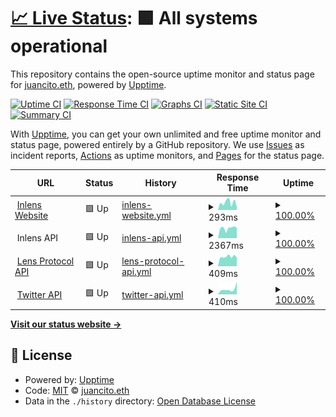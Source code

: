 # [📈 Live Status](https://status.inlens.xyz): <!--live status--> **🟩 All systems operational**

This repository contains the open-source uptime monitor and status page for [juancito.eth](https://status.inlens.xyz), powered by [Upptime](https://github.com/upptime/upptime).

[![Uptime CI](https://github.com/0xJuancito/inlens-upptime/workflows/Uptime%20CI/badge.svg)](https://github.com/0xJuancito/inlens-upptime/actions?query=workflow%3A%22Uptime+CI%22)
[![Response Time CI](https://github.com/0xJuancito/inlens-upptime/workflows/Response%20Time%20CI/badge.svg)](https://github.com/0xJuancito/inlens-upptime/actions?query=workflow%3A%22Response+Time+CI%22)
[![Graphs CI](https://github.com/0xJuancito/inlens-upptime/workflows/Graphs%20CI/badge.svg)](https://github.com/0xJuancito/inlens-upptime/actions?query=workflow%3A%22Graphs+CI%22)
[![Static Site CI](https://github.com/0xJuancito/inlens-upptime/workflows/Static%20Site%20CI/badge.svg)](https://github.com/0xJuancito/inlens-upptime/actions?query=workflow%3A%22Static+Site+CI%22)
[![Summary CI](https://github.com/0xJuancito/inlens-upptime/workflows/Summary%20CI/badge.svg)](https://github.com/0xJuancito/inlens-upptime/actions?query=workflow%3A%22Summary+CI%22)

With [Upptime](https://upptime.js.org), you can get your own unlimited and free uptime monitor and status page, powered entirely by a GitHub repository. We use [Issues](https://github.com/0xJuancito/inlens-upptime/issues) as incident reports, [Actions](https://github.com/0xJuancito/inlens-upptime/actions) as uptime monitors, and [Pages](https://status.inlens.xyz) for the status page.

<!--start: status pages-->
<!-- This summary is generated by Upptime (https://github.com/upptime/upptime) -->
<!-- Do not edit this manually, your changes will be overwritten -->
<!-- prettier-ignore -->
| URL | Status | History | Response Time | Uptime |
| --- | ------ | ------- | ------------- | ------ |
| <img alt="" src="https://icons.duckduckgo.com/ip3/inlens.xyz.ico" height="13"> [Inlens Website](http://inlens.xyz) | 🟩 Up | [inlens-website.yml](https://github.com/0xJuancito/inlens-upptime/commits/HEAD/history/inlens-website.yml) | <details><summary><img alt="Response time graph" src="./graphs/inlens-website/response-time-week.png" height="20"> 293ms</summary><br><a href="https://status.inlens.xyz/history/inlens-website"><img alt="Response time 401" src="https://img.shields.io/endpoint?url=https%3A%2F%2Fraw.githubusercontent.com%2F0xJuancito%2Finlens-upptime%2FHEAD%2Fapi%2Finlens-website%2Fresponse-time.json"></a><br><a href="https://status.inlens.xyz/history/inlens-website"><img alt="24-hour response time 345" src="https://img.shields.io/endpoint?url=https%3A%2F%2Fraw.githubusercontent.com%2F0xJuancito%2Finlens-upptime%2FHEAD%2Fapi%2Finlens-website%2Fresponse-time-day.json"></a><br><a href="https://status.inlens.xyz/history/inlens-website"><img alt="7-day response time 293" src="https://img.shields.io/endpoint?url=https%3A%2F%2Fraw.githubusercontent.com%2F0xJuancito%2Finlens-upptime%2FHEAD%2Fapi%2Finlens-website%2Fresponse-time-week.json"></a><br><a href="https://status.inlens.xyz/history/inlens-website"><img alt="30-day response time 441" src="https://img.shields.io/endpoint?url=https%3A%2F%2Fraw.githubusercontent.com%2F0xJuancito%2Finlens-upptime%2FHEAD%2Fapi%2Finlens-website%2Fresponse-time-month.json"></a><br><a href="https://status.inlens.xyz/history/inlens-website"><img alt="1-year response time 401" src="https://img.shields.io/endpoint?url=https%3A%2F%2Fraw.githubusercontent.com%2F0xJuancito%2Finlens-upptime%2FHEAD%2Fapi%2Finlens-website%2Fresponse-time-year.json"></a></details> | <details><summary><a href="https://status.inlens.xyz/history/inlens-website">100.00%</a></summary><a href="https://status.inlens.xyz/history/inlens-website"><img alt="All-time uptime 100.00%" src="https://img.shields.io/endpoint?url=https%3A%2F%2Fraw.githubusercontent.com%2F0xJuancito%2Finlens-upptime%2FHEAD%2Fapi%2Finlens-website%2Fuptime.json"></a><br><a href="https://status.inlens.xyz/history/inlens-website"><img alt="24-hour uptime 100.00%" src="https://img.shields.io/endpoint?url=https%3A%2F%2Fraw.githubusercontent.com%2F0xJuancito%2Finlens-upptime%2FHEAD%2Fapi%2Finlens-website%2Fuptime-day.json"></a><br><a href="https://status.inlens.xyz/history/inlens-website"><img alt="7-day uptime 100.00%" src="https://img.shields.io/endpoint?url=https%3A%2F%2Fraw.githubusercontent.com%2F0xJuancito%2Finlens-upptime%2FHEAD%2Fapi%2Finlens-website%2Fuptime-week.json"></a><br><a href="https://status.inlens.xyz/history/inlens-website"><img alt="30-day uptime 100.00%" src="https://img.shields.io/endpoint?url=https%3A%2F%2Fraw.githubusercontent.com%2F0xJuancito%2Finlens-upptime%2FHEAD%2Fapi%2Finlens-website%2Fuptime-month.json"></a><br><a href="https://status.inlens.xyz/history/inlens-website"><img alt="1-year uptime 100.00%" src="https://img.shields.io/endpoint?url=https%3A%2F%2Fraw.githubusercontent.com%2F0xJuancito%2Finlens-upptime%2FHEAD%2Fapi%2Finlens-website%2Fuptime-year.json"></a></details>
| <img alt="" src="https://icons.duckduckgo.com/ip3/null.ico" height="13"> Inlens API | 🟩 Up | [inlens-api.yml](https://github.com/0xJuancito/inlens-upptime/commits/HEAD/history/inlens-api.yml) | <details><summary><img alt="Response time graph" src="./graphs/inlens-api/response-time-week.png" height="20"> 2367ms</summary><br><a href="https://status.inlens.xyz/history/inlens-api"><img alt="Response time 2278" src="https://img.shields.io/endpoint?url=https%3A%2F%2Fraw.githubusercontent.com%2F0xJuancito%2Finlens-upptime%2FHEAD%2Fapi%2Finlens-api%2Fresponse-time.json"></a><br><a href="https://status.inlens.xyz/history/inlens-api"><img alt="24-hour response time 2542" src="https://img.shields.io/endpoint?url=https%3A%2F%2Fraw.githubusercontent.com%2F0xJuancito%2Finlens-upptime%2FHEAD%2Fapi%2Finlens-api%2Fresponse-time-day.json"></a><br><a href="https://status.inlens.xyz/history/inlens-api"><img alt="7-day response time 2367" src="https://img.shields.io/endpoint?url=https%3A%2F%2Fraw.githubusercontent.com%2F0xJuancito%2Finlens-upptime%2FHEAD%2Fapi%2Finlens-api%2Fresponse-time-week.json"></a><br><a href="https://status.inlens.xyz/history/inlens-api"><img alt="30-day response time 2333" src="https://img.shields.io/endpoint?url=https%3A%2F%2Fraw.githubusercontent.com%2F0xJuancito%2Finlens-upptime%2FHEAD%2Fapi%2Finlens-api%2Fresponse-time-month.json"></a><br><a href="https://status.inlens.xyz/history/inlens-api"><img alt="1-year response time 2278" src="https://img.shields.io/endpoint?url=https%3A%2F%2Fraw.githubusercontent.com%2F0xJuancito%2Finlens-upptime%2FHEAD%2Fapi%2Finlens-api%2Fresponse-time-year.json"></a></details> | <details><summary><a href="https://status.inlens.xyz/history/inlens-api">100.00%</a></summary><a href="https://status.inlens.xyz/history/inlens-api"><img alt="All-time uptime 99.93%" src="https://img.shields.io/endpoint?url=https%3A%2F%2Fraw.githubusercontent.com%2F0xJuancito%2Finlens-upptime%2FHEAD%2Fapi%2Finlens-api%2Fuptime.json"></a><br><a href="https://status.inlens.xyz/history/inlens-api"><img alt="24-hour uptime 100.00%" src="https://img.shields.io/endpoint?url=https%3A%2F%2Fraw.githubusercontent.com%2F0xJuancito%2Finlens-upptime%2FHEAD%2Fapi%2Finlens-api%2Fuptime-day.json"></a><br><a href="https://status.inlens.xyz/history/inlens-api"><img alt="7-day uptime 100.00%" src="https://img.shields.io/endpoint?url=https%3A%2F%2Fraw.githubusercontent.com%2F0xJuancito%2Finlens-upptime%2FHEAD%2Fapi%2Finlens-api%2Fuptime-week.json"></a><br><a href="https://status.inlens.xyz/history/inlens-api"><img alt="30-day uptime 99.94%" src="https://img.shields.io/endpoint?url=https%3A%2F%2Fraw.githubusercontent.com%2F0xJuancito%2Finlens-upptime%2FHEAD%2Fapi%2Finlens-api%2Fuptime-month.json"></a><br><a href="https://status.inlens.xyz/history/inlens-api"><img alt="1-year uptime 99.93%" src="https://img.shields.io/endpoint?url=https%3A%2F%2Fraw.githubusercontent.com%2F0xJuancito%2Finlens-upptime%2FHEAD%2Fapi%2Finlens-api%2Fuptime-year.json"></a></details>
| <img alt="" src="https://icons.duckduckgo.com/ip3/api.lens.dev.ico" height="13"> [Lens Protocol API](https://api.lens.dev) | 🟩 Up | [lens-protocol-api.yml](https://github.com/0xJuancito/inlens-upptime/commits/HEAD/history/lens-protocol-api.yml) | <details><summary><img alt="Response time graph" src="./graphs/lens-protocol-api/response-time-week.png" height="20"> 409ms</summary><br><a href="https://status.inlens.xyz/history/lens-protocol-api"><img alt="Response time 565" src="https://img.shields.io/endpoint?url=https%3A%2F%2Fraw.githubusercontent.com%2F0xJuancito%2Finlens-upptime%2FHEAD%2Fapi%2Flens-protocol-api%2Fresponse-time.json"></a><br><a href="https://status.inlens.xyz/history/lens-protocol-api"><img alt="24-hour response time 587" src="https://img.shields.io/endpoint?url=https%3A%2F%2Fraw.githubusercontent.com%2F0xJuancito%2Finlens-upptime%2FHEAD%2Fapi%2Flens-protocol-api%2Fresponse-time-day.json"></a><br><a href="https://status.inlens.xyz/history/lens-protocol-api"><img alt="7-day response time 409" src="https://img.shields.io/endpoint?url=https%3A%2F%2Fraw.githubusercontent.com%2F0xJuancito%2Finlens-upptime%2FHEAD%2Fapi%2Flens-protocol-api%2Fresponse-time-week.json"></a><br><a href="https://status.inlens.xyz/history/lens-protocol-api"><img alt="30-day response time 678" src="https://img.shields.io/endpoint?url=https%3A%2F%2Fraw.githubusercontent.com%2F0xJuancito%2Finlens-upptime%2FHEAD%2Fapi%2Flens-protocol-api%2Fresponse-time-month.json"></a><br><a href="https://status.inlens.xyz/history/lens-protocol-api"><img alt="1-year response time 565" src="https://img.shields.io/endpoint?url=https%3A%2F%2Fraw.githubusercontent.com%2F0xJuancito%2Finlens-upptime%2FHEAD%2Fapi%2Flens-protocol-api%2Fresponse-time-year.json"></a></details> | <details><summary><a href="https://status.inlens.xyz/history/lens-protocol-api">100.00%</a></summary><a href="https://status.inlens.xyz/history/lens-protocol-api"><img alt="All-time uptime 100.00%" src="https://img.shields.io/endpoint?url=https%3A%2F%2Fraw.githubusercontent.com%2F0xJuancito%2Finlens-upptime%2FHEAD%2Fapi%2Flens-protocol-api%2Fuptime.json"></a><br><a href="https://status.inlens.xyz/history/lens-protocol-api"><img alt="24-hour uptime 100.00%" src="https://img.shields.io/endpoint?url=https%3A%2F%2Fraw.githubusercontent.com%2F0xJuancito%2Finlens-upptime%2FHEAD%2Fapi%2Flens-protocol-api%2Fuptime-day.json"></a><br><a href="https://status.inlens.xyz/history/lens-protocol-api"><img alt="7-day uptime 100.00%" src="https://img.shields.io/endpoint?url=https%3A%2F%2Fraw.githubusercontent.com%2F0xJuancito%2Finlens-upptime%2FHEAD%2Fapi%2Flens-protocol-api%2Fuptime-week.json"></a><br><a href="https://status.inlens.xyz/history/lens-protocol-api"><img alt="30-day uptime 100.00%" src="https://img.shields.io/endpoint?url=https%3A%2F%2Fraw.githubusercontent.com%2F0xJuancito%2Finlens-upptime%2FHEAD%2Fapi%2Flens-protocol-api%2Fuptime-month.json"></a><br><a href="https://status.inlens.xyz/history/lens-protocol-api"><img alt="1-year uptime 100.00%" src="https://img.shields.io/endpoint?url=https%3A%2F%2Fraw.githubusercontent.com%2F0xJuancito%2Finlens-upptime%2FHEAD%2Fapi%2Flens-protocol-api%2Fuptime-year.json"></a></details>
| <img alt="" src="https://icons.duckduckgo.com/ip3/twitter.com.ico" height="13"> [Twitter API](https://twitter.com/i/oauth2/authorize) | 🟩 Up | [twitter-api.yml](https://github.com/0xJuancito/inlens-upptime/commits/HEAD/history/twitter-api.yml) | <details><summary><img alt="Response time graph" src="./graphs/twitter-api/response-time-week.png" height="20"> 410ms</summary><br><a href="https://status.inlens.xyz/history/twitter-api"><img alt="Response time 411" src="https://img.shields.io/endpoint?url=https%3A%2F%2Fraw.githubusercontent.com%2F0xJuancito%2Finlens-upptime%2FHEAD%2Fapi%2Ftwitter-api%2Fresponse-time.json"></a><br><a href="https://status.inlens.xyz/history/twitter-api"><img alt="24-hour response time 282" src="https://img.shields.io/endpoint?url=https%3A%2F%2Fraw.githubusercontent.com%2F0xJuancito%2Finlens-upptime%2FHEAD%2Fapi%2Ftwitter-api%2Fresponse-time-day.json"></a><br><a href="https://status.inlens.xyz/history/twitter-api"><img alt="7-day response time 410" src="https://img.shields.io/endpoint?url=https%3A%2F%2Fraw.githubusercontent.com%2F0xJuancito%2Finlens-upptime%2FHEAD%2Fapi%2Ftwitter-api%2Fresponse-time-week.json"></a><br><a href="https://status.inlens.xyz/history/twitter-api"><img alt="30-day response time 460" src="https://img.shields.io/endpoint?url=https%3A%2F%2Fraw.githubusercontent.com%2F0xJuancito%2Finlens-upptime%2FHEAD%2Fapi%2Ftwitter-api%2Fresponse-time-month.json"></a><br><a href="https://status.inlens.xyz/history/twitter-api"><img alt="1-year response time 411" src="https://img.shields.io/endpoint?url=https%3A%2F%2Fraw.githubusercontent.com%2F0xJuancito%2Finlens-upptime%2FHEAD%2Fapi%2Ftwitter-api%2Fresponse-time-year.json"></a></details> | <details><summary><a href="https://status.inlens.xyz/history/twitter-api">100.00%</a></summary><a href="https://status.inlens.xyz/history/twitter-api"><img alt="All-time uptime 100.00%" src="https://img.shields.io/endpoint?url=https%3A%2F%2Fraw.githubusercontent.com%2F0xJuancito%2Finlens-upptime%2FHEAD%2Fapi%2Ftwitter-api%2Fuptime.json"></a><br><a href="https://status.inlens.xyz/history/twitter-api"><img alt="24-hour uptime 100.00%" src="https://img.shields.io/endpoint?url=https%3A%2F%2Fraw.githubusercontent.com%2F0xJuancito%2Finlens-upptime%2FHEAD%2Fapi%2Ftwitter-api%2Fuptime-day.json"></a><br><a href="https://status.inlens.xyz/history/twitter-api"><img alt="7-day uptime 100.00%" src="https://img.shields.io/endpoint?url=https%3A%2F%2Fraw.githubusercontent.com%2F0xJuancito%2Finlens-upptime%2FHEAD%2Fapi%2Ftwitter-api%2Fuptime-week.json"></a><br><a href="https://status.inlens.xyz/history/twitter-api"><img alt="30-day uptime 100.00%" src="https://img.shields.io/endpoint?url=https%3A%2F%2Fraw.githubusercontent.com%2F0xJuancito%2Finlens-upptime%2FHEAD%2Fapi%2Ftwitter-api%2Fuptime-month.json"></a><br><a href="https://status.inlens.xyz/history/twitter-api"><img alt="1-year uptime 100.00%" src="https://img.shields.io/endpoint?url=https%3A%2F%2Fraw.githubusercontent.com%2F0xJuancito%2Finlens-upptime%2FHEAD%2Fapi%2Ftwitter-api%2Fuptime-year.json"></a></details>

<!--end: status pages-->

[**Visit our status website →**](https://status.inlens.xyz)

## 📄 License

- Powered by: [Upptime](https://github.com/upptime/upptime)
- Code: [MIT](./LICENSE) © [juancito.eth](https://status.inlens.xyz)
- Data in the `./history` directory: [Open Database License](https://opendatacommons.org/licenses/odbl/1-0/)
